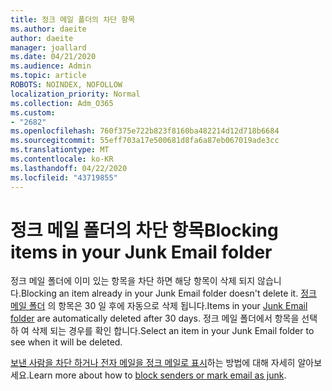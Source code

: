 ```yaml
---
title: 정크 메일 폴더의 차단 항목
ms.author: daeite
author: daeite
manager: joallard
ms.date: 04/21/2020
ms.audience: Admin
ms.topic: article
ROBOTS: NOINDEX, NOFOLLOW
localization_priority: Normal
ms.collection: Adm_O365
ms.custom:
- "2682"
ms.openlocfilehash: 760f375e722b823f8160ba482214d12d718b6684
ms.sourcegitcommit: 55eff703a17e500681d8fa6a87eb067019ade3cc
ms.translationtype: MT
ms.contentlocale: ko-KR
ms.lasthandoff: 04/22/2020
ms.locfileid: "43719855"
---
```

# <a name="blocking-items-in-your-junk-email-folder"></a><span data-ttu-id="4899f-102">정크 메일 폴더의 차단 항목</span><span class="sxs-lookup"><span data-stu-id="4899f-102">Blocking items in your Junk Email folder</span></span>

<span data-ttu-id="4899f-103">정크 메일 폴더에 이미 있는 항목을 차단 하면 해당 항목이 삭제 되지 않습니다.</span><span class="sxs-lookup"><span data-stu-id="4899f-103">Blocking an item already in your Junk Email folder doesn't delete it.</span></span> <span data-ttu-id="4899f-104">[정크 메일 폴더](https://outlook.live.com/mail/junkemail) 의 항목은 30 일 후에 자동으로 삭제 됩니다.</span><span class="sxs-lookup"><span data-stu-id="4899f-104">Items in your [Junk Email folder](https://outlook.live.com/mail/junkemail) are automatically deleted after 30 days.</span></span> <span data-ttu-id="4899f-105">정크 메일 폴더에서 항목을 선택 하 여 삭제 되는 경우를 확인 합니다.</span><span class="sxs-lookup"><span data-stu-id="4899f-105">Select an item in your Junk Email folder to see when it will be deleted.</span></span>

<span data-ttu-id="4899f-106">[보낸 사람을 차단 하거나 전자 메일을 정크 메일로 표시](https://support.office.com/article/a3ece97b-82f8-4a5e-9ac3-e92fa6427ae4)하는 방법에 대해 자세히 알아보세요.</span><span class="sxs-lookup"><span data-stu-id="4899f-106">Learn more about how to [block senders or mark email as junk](https://support.office.com/article/a3ece97b-82f8-4a5e-9ac3-e92fa6427ae4).</span></span>